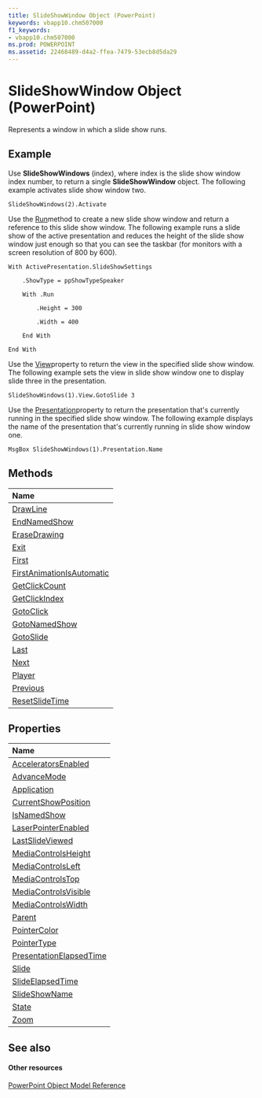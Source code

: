 ```yaml
---
title: SlideShowWindow Object (PowerPoint)
keywords: vbapp10.chm507000
f1_keywords:
- vbapp10.chm507000
ms.prod: POWERPOINT
ms.assetid: 22468489-d4a2-ffea-7479-53ecb8d5da29
---
```



# SlideShowWindow Object (PowerPoint)

Represents a window in which a slide show runs.


## Example

Use  **SlideShowWindows** (index), where index is the slide show window index number, to return a single **SlideShowWindow** object. The following example activates slide show window two.


```
SlideShowWindows(2).Activate
```

Use the [Run](http://msdn.microsoft.com/library/slideshowsettings-run-method-powerpoint%28Office.15%29.aspx)method to create a new slide show window and return a reference to this slide show window. The following example runs a slide show of the active presentation and reduces the height of the slide show window just enough so that you can see the taskbar (for monitors with a screen resolution of 800 by 600).




```
With ActivePresentation.SlideShowSettings

    .ShowType = ppShowTypeSpeaker

    With .Run

        .Height = 300

        .Width = 400

    End With

End With
```

Use the [View](http://msdn.microsoft.com/library/slideshowwindow-view-property-powerpoint%28Office.15%29.aspx)property to return the view in the specified slide show window. The following example sets the view in slide show window one to display slide three in the presentation.




```
SlideShowWindows(1).View.GotoSlide 3
```

Use the [Presentation](http://msdn.microsoft.com/library/slideshowwindow-presentation-property-powerpoint%28Office.15%29.aspx)property to return the presentation that's currently running in the specified slide show window. The following example displays the name of the presentation that's currently running in slide show window one.




```
MsgBox SlideShowWindows(1).Presentation.Name
```


## Methods



|**Name**|
|:-----|
|[DrawLine](http://msdn.microsoft.com/library/slideshowview-drawline-method-powerpoint%28Office.15%29.aspx)|
|[EndNamedShow](http://msdn.microsoft.com/library/slideshowview-endnamedshow-method-powerpoint%28Office.15%29.aspx)|
|[EraseDrawing](http://msdn.microsoft.com/library/slideshowview-erasedrawing-method-powerpoint%28Office.15%29.aspx)|
|[Exit](http://msdn.microsoft.com/library/slideshowview-exit-method-powerpoint%28Office.15%29.aspx)|
|[First](http://msdn.microsoft.com/library/slideshowview-first-method-powerpoint%28Office.15%29.aspx)|
|[FirstAnimationIsAutomatic](http://msdn.microsoft.com/library/slideshowview-firstanimationisautomatic-method-powerpoint%28Office.15%29.aspx)|
|[GetClickCount](http://msdn.microsoft.com/library/slideshowview-getclickcount-method-powerpoint%28Office.15%29.aspx)|
|[GetClickIndex](http://msdn.microsoft.com/library/slideshowview-getclickindex-method-powerpoint%28Office.15%29.aspx)|
|[GotoClick](http://msdn.microsoft.com/library/slideshowview-gotoclick-method-powerpoint%28Office.15%29.aspx)|
|[GotoNamedShow](http://msdn.microsoft.com/library/slideshowview-gotonamedshow-method-powerpoint%28Office.15%29.aspx)|
|[GotoSlide](http://msdn.microsoft.com/library/slideshowview-gotoslide-method-powerpoint%28Office.15%29.aspx)|
|[Last](http://msdn.microsoft.com/library/slideshowview-last-method-powerpoint%28Office.15%29.aspx)|
|[Next](http://msdn.microsoft.com/library/slideshowview-next-method-powerpoint%28Office.15%29.aspx)|
|[Player](http://msdn.microsoft.com/library/slideshowview-player-method-powerpoint%28Office.15%29.aspx)|
|[Previous](http://msdn.microsoft.com/library/slideshowview-previous-method-powerpoint%28Office.15%29.aspx)|
|[ResetSlideTime](http://msdn.microsoft.com/library/slideshowview-resetslidetime-method-powerpoint%28Office.15%29.aspx)|

## Properties



|**Name**|
|:-----|
|[AcceleratorsEnabled](http://msdn.microsoft.com/library/slideshowview-acceleratorsenabled-property-powerpoint%28Office.15%29.aspx)|
|[AdvanceMode](http://msdn.microsoft.com/library/slideshowview-advancemode-property-powerpoint%28Office.15%29.aspx)|
|[Application](http://msdn.microsoft.com/library/slideshowview-application-property-powerpoint%28Office.15%29.aspx)|
|[CurrentShowPosition](http://msdn.microsoft.com/library/slideshowview-currentshowposition-property-powerpoint%28Office.15%29.aspx)|
|[IsNamedShow](http://msdn.microsoft.com/library/slideshowview-isnamedshow-property-powerpoint%28Office.15%29.aspx)|
|[LaserPointerEnabled](http://msdn.microsoft.com/library/slideshowview-laserpointerenabled-property-powerpoint%28Office.15%29.aspx)|
|[LastSlideViewed](http://msdn.microsoft.com/library/slideshowview-lastslideviewed-property-powerpoint%28Office.15%29.aspx)|
|[MediaControlsHeight](http://msdn.microsoft.com/library/slideshowview-mediacontrolsheight-property-powerpoint%28Office.15%29.aspx)|
|[MediaControlsLeft](http://msdn.microsoft.com/library/slideshowview-mediacontrolsleft-property-powerpoint%28Office.15%29.aspx)|
|[MediaControlsTop](http://msdn.microsoft.com/library/slideshowview-mediacontrolstop-property-powerpoint%28Office.15%29.aspx)|
|[MediaControlsVisible](http://msdn.microsoft.com/library/slideshowview-mediacontrolsvisible-property-powerpoint%28Office.15%29.aspx)|
|[MediaControlsWidth](http://msdn.microsoft.com/library/slideshowview-mediacontrolswidth-property-powerpoint%28Office.15%29.aspx)|
|[Parent](http://msdn.microsoft.com/library/slideshowview-parent-property-powerpoint%28Office.15%29.aspx)|
|[PointerColor](http://msdn.microsoft.com/library/slideshowview-pointercolor-property-powerpoint%28Office.15%29.aspx)|
|[PointerType](http://msdn.microsoft.com/library/slideshowview-pointertype-property-powerpoint%28Office.15%29.aspx)|
|[PresentationElapsedTime](http://msdn.microsoft.com/library/slideshowview-presentationelapsedtime-property-powerpoint%28Office.15%29.aspx)|
|[Slide](http://msdn.microsoft.com/library/slideshowview-slide-property-powerpoint%28Office.15%29.aspx)|
|[SlideElapsedTime](http://msdn.microsoft.com/library/slideshowview-slideelapsedtime-property-powerpoint%28Office.15%29.aspx)|
|[SlideShowName](http://msdn.microsoft.com/library/slideshowview-slideshowname-property-powerpoint%28Office.15%29.aspx)|
|[State](http://msdn.microsoft.com/library/slideshowview-state-property-powerpoint%28Office.15%29.aspx)|
|[Zoom](http://msdn.microsoft.com/library/slideshowview-zoom-property-powerpoint%28Office.15%29.aspx)|

## See also


#### Other resources


[PowerPoint Object Model Reference](http://msdn.microsoft.com/library/object-model-powerpoint-vba-reference%28Office.15%29.aspx)
